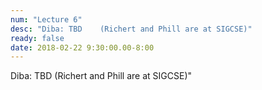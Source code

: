 ```yaml
---
num: "Lecture 6"
desc: "Diba: TBD 	(Richert and Phill are at SIGCSE)"
ready: false
date: 2018-02-22 9:30:00.00-8:00
---
```


Diba: TBD 	(Richert and Phill are at SIGCSE)"
